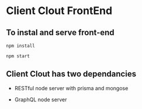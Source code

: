# Client Clout FrontEnd

## To instal and serve front-end

```
npm install
```

```
npm start
```

## Client Clout has two dependancies

- RESTful node server with prisma and mongose

- GraphQL node server

